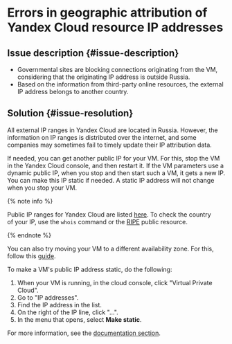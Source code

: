 # Errors in geographic attribution of Yandex Cloud resource IP addresses

## Issue description {#issue-description}

- Governmental sites are blocking connections originating from the VM, considering that the originating IP address is outside Russia.
- Based on the information from third-party online resources, the external IP address belongs to another country.

## Solution {#issue-resolution}

All external IP ranges in Yandex Cloud are located in Russia.
However, the information on IP ranges is distributed over the internet, and some companies may sometimes fail to timely update their IP attribution data.

If needed, you can get another public IP for your VM. For this, stop the VM in the Yandex Cloud console, and then restart it. If the VM parameters use a dynamic public IP, when you stop and then start such a VM, it gets a new IP. You can make this IP static if needed. A static IP address will not change when you stop your VM.

{% note info %}

Public IP ranges for Yandex Cloud are listed [here](../../../vpc/concepts/ips.md). To check the country of your IP, use the `whois` command or the [RIPE](https://apps.db.ripe.net/db-web-ui/query) public resource.

{% endnote %}

You can also try moving your VM to a different availability zone. For this, follow this [guide](../../../compute/operations/vm-control/vm-change-zone.md).

To make a VM's public IP address static, do the following:
1. When your VM is running, in the cloud console, click "Virtual Private Cloud".
2. Go to "IP addresses".
2. Find the IP address in the list.
3. On the right of the IP line, click "...".
4. In the menu that opens, select **Make static**.

For more information, see the [documentation section](../../../vpc/operations/set-static-ip.md).
